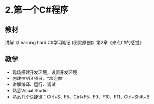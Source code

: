 # 2.第一个C#程序

## 教材
讲解《Learning hard C#学习笔记 (图灵原创)》第2章《来点C#的感觉》

## 教学
- 现场搭建开发环境，设置开发环境
- 创建控制台项目，“欢迎你”
- 讲解编译、运行、调试
- 熟悉Visual Studio
- 熟悉几个快捷键：Ctrl+S、F5、Ctrl+F5、F9、F10、F11、Ctrl+Shift+B

